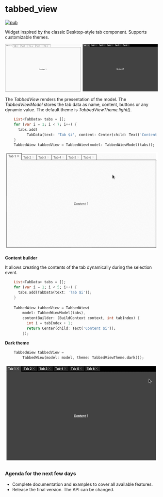 # tabbed_view

[![pub](https://img.shields.io/pub/v/tabbed_view.svg)](https://pub.dev/packages/tabbed_view)

Widget inspired by the classic Desktop-style tab component. Supports customizable themes.

![intro](https://raw.githubusercontent.com/caduandrade/images/main/tabbed_view/intro.png)

The *TabbedView* renders the presentation of the model.
The *TabbedViewModel* stores the tab data as name, content, buttons or any dynamic value.
The default theme is *TabbedViewTheme.light()*.

```dart
    List<TabData> tabs = [];
    for (var i = 1; i < 7; i++) {
      tabs.add(
          TabData(text: 'Tab $i', content: Center(child: Text('Content $i'))));
    }
    TabbedWiew tabbedView = TabbedWiew(model: TabbedWiewModel(tabs));
```

![intro](https://raw.githubusercontent.com/caduandrade/images/main/tabbed_view/light.gif)

**Content builder**

It allows creating the contents of the tab dynamically during the selection event.

```dart
    List<TabData> tabs = [];
    for (var i = 1; i < 5; i++) {
      tabs.add(TabData(text: 'Tab $i'));
    }

    TabbedWiew tabbedView = TabbedWiew(
        model: TabbedWiewModel(tabs),
        contentBuilder: (BuildContext context, int tabIndex) {
          int i = tabIndex + 1;
          return Center(child: Text('Content $i'));
        });
```

**Dark theme**

```dart
    TabbedWiew tabbedView =
        TabbedWiew(model: model, theme: TabbedViewTheme.dark());
```

![intro](https://raw.githubusercontent.com/caduandrade/images/main/tabbed_view/dark.gif)

### Agenda for the next few days

* Complete documentation and examples to cover all available features.
* Release the final version. The API can be changed.